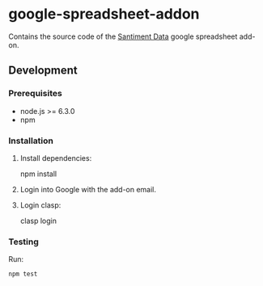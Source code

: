 # google-spreadsheet-addon
Contains the source code of the [Santiment Data](https://chrome.google.com/webstore/detail/santiment-data/khglcgdkikfpccnfonmimpfkmolokbbk?utm_source=permalink)
google spreadsheet add-on.

## Development

### Prerequisites

* node.js >= 6.3.0
* npm

### Installation

1. Install dependencies:

    npm install

2. Login into Google with the add-on email.

3. Login clasp:

    clasp login

### Testing

Run:

    npm test
